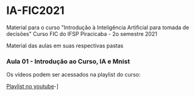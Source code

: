 # IA-FIC2021

Material para o curso "Introdução à Inteligência Artificial para tomada de decisões"
Curso FIC do IFSP Piracicaba - 2o semestre 2021

Material das aulas em suas respectivas pastas

### Aula 01 - Introdução ao Curso, IA e Mnist

Os vídeos podem ser acessados na playlist do curso:

[Playlist no youtube](https://youtube.com/playlist?list=PL5QiubluDtEf6dPP2EgUMx1dz65Go1_F-)-]

